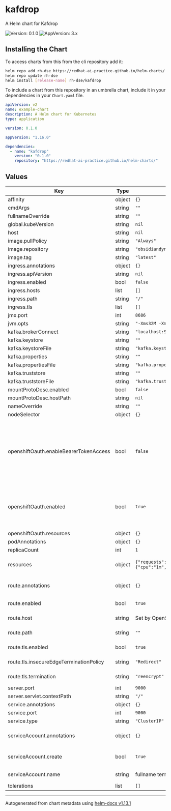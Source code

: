# kafdrop

A Helm chart for Kafdrop

![Version: 0.1.0](https://img.shields.io/badge/Version-0.1.0-informational?style=flat-square) ![AppVersion: 3.x](https://img.shields.io/badge/AppVersion-3.x-informational?style=flat-square)

## Installing the Chart

To access charts from this from the cli repository add it:

```sh
helm repo add rh-dse https://redhat-ai-practice.github.io/helm-charts/
helm repo update rh-dse
helm install [release-name] rh-dse/kafdrop
```

To include a chart from this repository in an umbrella chart, include it in your dependencies in your `Chart.yaml` file.

```yaml
apiVersion: v2
name: example-chart
description: A Helm chart for Kubernetes
type: application

version: 0.1.0

appVersion: "1.16.0"

dependencies:
  - name: "kafdrop"
    version: "0.1.0"
    repository: "https://redhat-ai-practice.github.io/helm-charts/"
```

## Values

| Key | Type | Default | Description |
|-----|------|---------|-------------|
| affinity | object | `{}` |  |
| cmdArgs | string | `""` |  |
| fullnameOverride | string | `""` |  |
| global.kubeVersion | string | `nil` |  |
| host | string | `nil` |  |
| image.pullPolicy | string | `"Always"` |  |
| image.repository | string | `"obsidiandynamics/kafdrop"` |  |
| image.tag | string | `"latest"` |  |
| ingress.annotations | object | `{}` |  |
| ingress.apiVersion | string | `nil` |  |
| ingress.enabled | bool | `false` |  |
| ingress.hosts | list | `[]` |  |
| ingress.path | string | `"/"` |  |
| ingress.tls | list | `[]` |  |
| jmx.port | int | `8686` |  |
| jvm.opts | string | `"-Xms32M -Xmx64M"` |  |
| kafka.brokerConnect | string | `"localhost:9092"` |  |
| kafka.keystore | string | `""` |  |
| kafka.keystoreFile | string | `"kafka.keystore.jks"` |  |
| kafka.properties | string | `""` |  |
| kafka.propertiesFile | string | `"kafka.properties"` |  |
| kafka.truststore | string | `""` |  |
| kafka.truststoreFile | string | `"kafka.truststore.jks"` |  |
| mountProtoDesc.enabled | bool | `false` |  |
| mountProtoDesc.hostPath | string | `nil` |  |
| nameOverride | string | `""` |  |
| nodeSelector | object | `{}` |  |
| openshiftOauth.enableBearerTokenAccess | bool | `false` | Enable access to application using an OpenShift Bearer Token.  This feature enables users from outside of the cluster to read/write to MLFlow using the API.   Warning: This feature requires cluster admin to install. |
| openshiftOauth.enabled | bool | `true` | Secures application with OpenShift Oauth Proxy.  If disabling this option it is recommended to set `route.tls.termination: edge`. |
| openshiftOauth.resources | object | `{}` |  |
| podAnnotations | object | `{}` |  |
| replicaCount | int | `1` |  |
| resources | object | `{"requests":{"cpu":"1m","memory":"128Mi"}}` | The resource requests/limits for the application pod |
| route.annotations | object | `{}` | Additional custom annotations for the route |
| route.enabled | bool | `true` | Enable creation of the OpenShift Route object |
| route.host | string | Set by OpenShift | The hostname for the route |
| route.path | string | `""` | The path for the OpenShift route |
| route.tls.enabled | bool | `true` | Enable secure route settings |
| route.tls.insecureEdgeTerminationPolicy | string | `"Redirect"` | Insecure route termination policy |
| route.tls.termination | string | `"reencrypt"` | Secure route termination policy |
| server.port | int | `9000` |  |
| server.servlet.contextPath | string | `"/"` |  |
| service.annotations | object | `{}` |  |
| service.port | int | `9000` |  |
| service.type | string | `"ClusterIP"` |  |
| serviceAccount.annotations | object | `{}` | Additional custom annotations for the ServiceAccount |
| serviceAccount.create | bool | `true` | Enable creation of ServiceAccount for application pod |
| serviceAccount.name | string | fullname template | The name of the ServiceAccount to use. |
| tolerations | list | `[]` |  |

----------------------------------------------
Autogenerated from chart metadata using [helm-docs v1.13.1](https://github.com/norwoodj/helm-docs/releases/v1.13.1)
